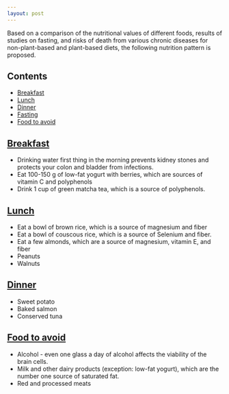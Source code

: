 ```yaml
---
layout: post
---
```


Based on a comparison of the nutritional values of different foods, results of studies on fasting, and risks of death from various chronic diseases for non-plant-based and plant-based diets, the following nutrition pattern is proposed.

## Contents
- [Breakfast](#breakfast)
- [Lunch](#lunch)
- [Dinner](#dinner)
- [Fasting](#fasting)
- [Food to avoid](#food-to-avoid)

## [Breakfast](breakfast)

-  Drinking water first thing in the morning prevents kidney stones and protects your colon and bladder from infections.
-  Eat 100-150 g of low-fat yogurt with berries, which are sources of vitamin C and polyphenols
-  Drink 1 cup of green matcha tea, which is a source of polyphenols.

## [Lunch](#lunch)

-  Eat a bowl of brown rice, which is a source of magnesium and fiber
-  Eat a bowl of couscous rice, which is a source of Selenium and fiber.
-  Eat a few almonds, which are a source of magnesium, vitamin E, and fiber
-  Peanuts
-  Walnuts

## [Dinner](#dinner)

-  Sweet potato
-  Baked salmon
-  Conserved tuna


## [Food to avoid](food-to-avoid)

-  Alcohol - even one glass a day of alcohol affects the viability of the brain cells.
-  Milk and other dairy products (exception: low-fat yogurt), which are the number one source of saturated fat.
-  Red and processed meats
  

